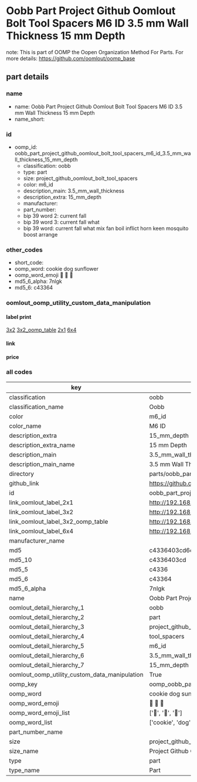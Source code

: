# Oobb Part Project Github Oomlout Bolt Tool Spacers M6 ID 3.5 mm Wall Thickness 15 mm Depth  

note: This is part of OOMP the Oopen Organization Method For Parts. For more details: https://github.com/oomlout/oomp_base

##  part details
  







### name
* name: Oobb Part Project Github Oomlout Bolt Tool Spacers M6 ID 3.5 mm Wall Thickness 15 mm Depth
* name_short: 
### id
* oomp_id: oobb_part_project_github_oomlout_bolt_tool_spacers_m6_id_3.5_mm_wall_thickness_15_mm_depth
  * classification: oobb
  * type: part
  * size: project_github_oomlout_bolt_tool_spacers
  * color: m6_id
  * description_main: 3.5_mm_wall_thickness
  * description_extra: 15_mm_depth
  * manufacturer: 
  * part_number: 
  * bip 39 word 2: current fall
  * bip 39 word 3: current fall what
  * bip 39 word: current fall what mix fan boil inflict horn keen mosquito boost arrange

### other_codes
* short_code: 
* oomp_word: cookie dog sunflower
* oomp_word_emoji :cookie: :dog: :sunflower:
* md5_6_alpha: 7nlgk
* md5_6: c43364






### oomlout_oomp_utility_custom_data_manipulation
#### label print
[3x2](http://192.168.1.245:1112/?label=oomp%207nlgk)
[3x2_oomp_table](http://192.168.1.108:1112/?label=oomp%207nlgk)
[2x1](http://192.168.1.242:1112/?label=oomp%207nlgk)
[6x4](http://192.168.1.55:1112/?label=oomp%207nlgk)    

#### link

                              

#### price







### all codes 
| key | value |  
| --- | --- |  
| classification | oobb |  
| classification_name | Oobb |  
| color | m6_id |  
| color_name | M6 ID |  
| description_extra | 15_mm_depth |  
| description_extra_name | 15 mm Depth |  
| description_main | 3.5_mm_wall_thickness |  
| description_main_name | 3.5 mm Wall Thickness |  
| directory | parts/oobb_part_project_github_oomlout_bolt_tool_spacers_m6_id_3.5_mm_wall_thickness_15_mm_depth |  
| github_link | https://github.com/oomlout/oomlout_oomp_part_src/tree/main/parts/oobb_part_project_github_oomlout_bolt_tool_spacers_m6_id_3.5_mm_wall_thickness_15_mm_depth |  
| id | oobb_part_project_github_oomlout_bolt_tool_spacers_m6_id_3.5_mm_wall_thickness_15_mm_depth |  
| link_oomlout_label_2x1 | http://192.168.1.242:1112/?label=oomp%207nlgk |  
| link_oomlout_label_3x2 | http://192.168.1.245:1112/?label=oomp%207nlgk |  
| link_oomlout_label_3x2_oomp_table | http://192.168.1.108:1112/?label=oomp%207nlgk |  
| link_oomlout_label_6x4 | http://192.168.1.55:1112/?label=oomp%207nlgk |  
| manufacturer_name |  |  
| md5 | c4336403cd6d8e6c642968e1f39489b0 |  
| md5_10 | c4336403cd |  
| md5_5 | c4336 |  
| md5_6 | c43364 |  
| md5_6_alpha | 7nlgk |  
| name | Oobb Part Project Github Oomlout Bolt Tool Spacers M6 ID 3.5 mm Wall Thickness 15 mm Depth |  
| oomlout_detail_hierarchy_1 | oobb |  
| oomlout_detail_hierarchy_2 | part |  
| oomlout_detail_hierarchy_3 | project_github_bolt |  
| oomlout_detail_hierarchy_4 | tool_spacers |  
| oomlout_detail_hierarchy_5 | m6_id |  
| oomlout_detail_hierarchy_6 | 3.5_mm_wall_thickness |  
| oomlout_detail_hierarchy_7 | 15_mm_depth |  
| oomlout_oomp_utility_custom_data_manipulation | True |  
| oomp_key | oomp_oobb_part_project_github_oomlout_bolt_tool_spacers_m6_id_3.5_mm_wall_thickness_15_mm_depth |  
| oomp_word | cookie dog sunflower |  
| oomp_word_emoji | :cookie: :dog: :sunflower: |  
| oomp_word_emoji_list | [':cookie:', ':dog:', ':sunflower:'] |  
| oomp_word_list | ['cookie', 'dog', 'sunflower'] |  
| part_number_name |  |  
| size | project_github_oomlout_bolt_tool_spacers |  
| size_name | Project Github Oomlout Bolt Tool Spacers |  
| type | part |  
| type_name | Part |  
